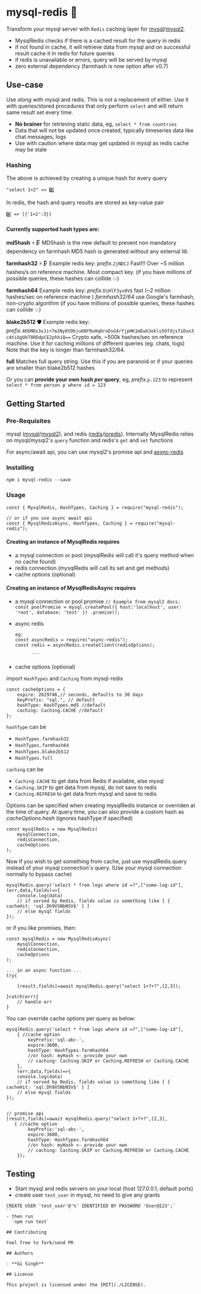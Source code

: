 # mysql-redis :rocket:

Transform your mysql server with `Redis` caching layer for [mysql](https://www.npmjs.com/package/mysql)/[mysql2](https://www.npmjs.com/package/mysql2).

- MysqlRedis checks if there is a cached result for the query in redis
- if not found in cache, it will retrieve data from mysql and on successful result cache it in redis for future queries
- if redis is unavailable or errors, query will be served by mysql
- zero external dependency (farmhash is now option after v0.7)

## Use-case

Use _along_ with mysql and redis. This is not a replacement of either. Use it with queries/stored procedures that only perform `select` and will return same result set every time.

- **No brainer** for retrieving static data, eg, `select * from countries`
- Data that will not be updated once created, typically timeseries data like chat messages, logs
- Use with caution where data may get updated in mysql as redis cache may be stale

### Hashing

The above is achieved by creating a unique hash for every query

    "select 1+2" => #️⃣

In redis, the hash and query results are stored as key-value pair

    #️⃣ => [{'1+2':3}]

#### Currently supported hash types are:

**md5hash** ⚡🗜️
MD5hash is the new default to prevent non mandatory dependency on farmhash
MD5 hash is generated without any external lib

**farmhash32** ⚡🗜️
Example redis key: _prefix._`2jNDCJ`
Fast!!! Over ~5 million hashes/s on reference machine. Most compact key. (if you have millions of possible queries, these hashes can collide :collision:)

**farmhash64**
Example redis key: _prefix._`DiHlF3yv0V$`
fast (~2 million hashes/sec on reference machine )
_farmhash32/64_ use Google's farmhash, non-crypto algorithm (if you have millions of possible queries, these hashes can collide :collision:)

**blake2b512** 🛡️
Example redis key: _prefix._`4KbMOx3xJi+7mJNy0tDbju6NY9uHqOroDsG4rYjpHK1mEwXJokls5Ofdjs7iDsn3cAtibgUkT8RDdpCE2phhiQ==`
Crypto safe, ~500k hashes/sec on reference machine.
Use it for caching millions of different queries (eg. chats, logs)
Note that the key is longer than farmhash32/64.

**full**
Matches full query string. Use this if you are paranoid or if your queries are smaller than blake2b512 hashes

Or you can **provide your own hash _per_ query**, eg, _prefix._`p.123` to represent `select * from person p where id = 123`

## Getting Started

### Pre-Requisites

mysql ([mysql](https://www.npmjs.com/package/mysql)/[mysql2](https://www.npmjs.com/package/mysql2)), and redis ([redis](https://www.npmjs.com/package/redis)/[ioredis](https://www.npmjs.com/package/ioredis)). Internally MysqlRedis relies on mysql/mysql2's `query` function and redis's `get` and `set` functions

For async/await api, you can use mysql2's promise api and [async-redis](https://www.npmjs.com/package/async-redis)

### Installing

`npm i mysql-redis --save`

### Usage

```
const { MysqlRedis, HashTypes, Caching } = require("mysql-redis");

// or if you use async await api
const { MysqlRedisAsync, HashTypes, Caching } = require("mysql-redis");
```

#### Creating an instance of MysqlRedis requires

- a mysql connection or pool (mysqlRedis will call it's query method when no cache found)
- redis connection (mysqlRedis will call its set and get methods)
- cache options (optional)

#### Creating an instance of MysqlRedisAsync requires

- a mysql connection or pool promise
  `// Example from mysql2 docs: const poolPromise = mysql.createPool({ host:'localhost', user: 'root', database: 'test' }) .promise();`
- async redis

  ````
  eg:
  const asyncRedis = require("async-redis");
  const redis = asyncRedis.createClient(redisOptions);

      	```

  ````

- cache options (optional)

import `HashTypes` and `Caching` from mysql-redis

```
const cacheOptions = {
    expire: 2629746,// seconds, defaults to 30 days
    keyPrefix: "sql.", // default
    hashType: HashTypes.md5 //default
    caching: Caching.CACHE //default
};
```

`hashType` can be

- `HashTypes.farmhash32`
- `HashTypes.farmhash64`
- `HashTypes.blake2b512`
- `HashTypes.full`

`caching` can be

- `Caching.CACHE` to get data from Redis if available, else mysql
- `Caching.SKIP` to get data from mysql, do not save to redis
- `Caching.REFRESH` to get data from mysql and save to redis

Options can be specified when creating mysqlRedis instance or overriden at the time of query.
At query time, you can also provide a custom hash as _cacheOptions.hash_ (ignores hashType if specified)

```
const mysqlRedis = new MysqlRedis(
    mysqlConnection,
    redisConnection,
    cacheOptions
);
```

Now if you wish to get something from cache, just use mysqlRedis.query instead of your mysql connection's query. (Use your mysql connection normally to bypass cache)

```
mysqlRedis.query('select * from logs where id =?",["some-log-id"], (err,data,fields)=>{
	console.log(data)
	// if served by Redis, fields value is something like [ { cacheHit: 'sql.Dh9VSNbN5V$' } ]
	// else mysql fields
});
```

or if you like promises, then:

```
const mysqlRedis = new MysqlRedisAsync(
    mysqlConnection,
    redisConnection,
    cacheOptions
);

... in an async function ...
try{

	[result,fields]=await mysqlRedis.query("select 1+?+?",[2,3]);

}catch(err){
	// handle err
}

```

You can override cache options per query as below:

```
mysqlRedis.query('select * from logs where id =?",["some-log-id"],
	{ //cache option
		keyPrefix:'sql-abc-',
		expire:3600,
		hashType: HashTypes.farmhash64
        //or hash: myHash <- provide your own
        // caching: Caching.SKIP or Caching.REFRESH or Caching.CACHE
	},
	(err,data,fields)=>{
	console.log(data)
	// if served by Redis, fields value is something like [ { cacheHit: 'sql.Dh9VSNbN5V$' } ]
	// else mysql fields
});


// promise api
[result,fields]=await mysqlRedis.query("select 1+?+?",[2,3],
   { //cache option
		keyPrefix:'sql-abc-',
		expire:3600,
		hashType: HashTypes.farmhash64
        //or hash: myHash <- provide your own
        // caching: Caching.SKIP or Caching.REFRESH or Caching.CACHE
	});

```

## Testing

- Start mysql and redis servers on your local (host 127.0.0.1, default ports)
- create user `test_user` in mysql, no need to give any grants

```
CREATE USER 'test_user'@'%' IDENTIFIED BY PASSWORD 'User@123';`
``
- then run
  `npm run test`

## Contributing

Feel free to fork/send PR

## Authors

- **Gi Singh**

## License

This project is licensed under the [MIT](./LICENSE).
```
